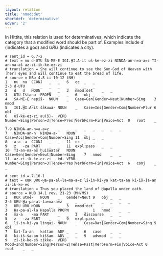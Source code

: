 ```yaml
---
layout: relation
title: 'nmod:det'
shortdef: 'determinative'
udver: '2'
---
```


In Hittite, this relation is used for determinatives, which indicate the category that a modified word should be part of. Examples include *d* (indicates a god) and *URU* (indicates a city).
~~~ conllu
# sent_id = 6.7-2
# text = nu d-UTU ŠA-ME-E IGI.ḪI.A-it uš-ke-ez-zi NINDA-an-n=a-a=z TI-an-na-aš az-zi-ik-ke-ez-zi
# translation = She will continue to see the Sun-God of Heaven with [her] eyes and will continue to eat the bread of life.
# source = KBo 4.8 ii 10-12 (NH)
1	nu	nu	CCONJ	_	_	6	cc	_	_
2-3	d-UTU	_	_	_	_	_	_	_	_
2	d	d	NOUN	_	_	3	nmod:det	_	_
3	UTU	Ištanu-	PROPN	_	_	6	obj	_	_
4	ŠA-ME-E	nepiš-	NOUN	_	Case=Gen|Gender=Neut|Number=Sing	3	nmod	_	_
5	IGI.ḪI.A-it	šākuwa-	NOUN	_	Case=Ins|Gender=Com|Number=Plur	6	obl	_	_
6	uš-ke-ez-zi	au(š)-	VERB	_	Number=Sing|Person=3|Tense=Pres|VerbForm=Fin|Voice=Act	0	root	_	_
7-9	NINDA-an-n=a-a=z	_	_	_	_	_	_	_	_
7	NINDA-an-n	NINDA-a-	NOUN	_	Case=Acc|Gender=Com|Number=Sing	11	obj	_	_
8	a-a	-a	CCONJ	_	_	11	cc	_	_
9	z	-za	PART	_	_	11	expl:pass	_	_
10	TI-an-na-aš	ḫuišwatar	NOUN	_	Case=Gen|Gender=Neut|Number=Sing	7	nmod	_	_
11	az-zi-ik-ke-ez-zi	ēd-	VERB	_	Number=Sing|Person=3|Tense=Pres|VerbForm=Fin|Voice=Act	6	conj	_	_
~~~
~~~ conllu
# sent_id = 7.10-1
# text = KUR URU-Ḫa-pa-al-la=ma-a=z li-in-ki-ya kat-ta-an ki-iš-ša-an zi-ik-ke-eš
# translation = Thus you placed the land of Ḫapalla under oath.
# source = KUB 14.1 rev. 21-23 (MH/MS)
1	KUR	utnē-	NOUN	_	Gender=Neut	9	obj	_	_
2-5	URU-Ḫa-pa-al-la=ma-a=z	_	_	_	_	_	_	_	_
2	URU	URU	NOUN	_	_	3	nmod:det	_	_
3	Ḫa-pa-al-la	Ḫapalla	PROPN	_	_	1	nmod	_	_
4	ma-a	-ma	PART	_	_	3	discourse	_	_
5	z	-za	PART	_	_	9	expl:pass	_	_
6	li-in-ki-ya	lingai-	NOUN	_	Case=Dat|Gender=Com|Number=Sing	9	obl	_	_
7	kat-ta-an	kattan	ADP	_	_	6	case	_	_
8	ki-iš-ša-an	kiššan	ADV	_	_	9	advmod	_	_
9	zi-ik-ke-eš	zikke-	VERB	_	Mood=Ind|Number=Sing|Person=2|Tense=Past|VerbForm=Fin|Voice=Act	0	root	_	_
~~~
<!-- Interlanguage links updated Po 11. listopadu 2024, 20:11:03 CET -->
